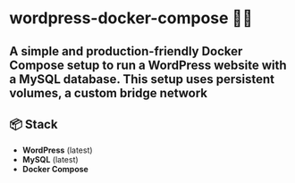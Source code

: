 # wordpress-docker-compose 🐳📰

A simple and production-friendly Docker Compose setup to run a WordPress website with a MySQL database. This setup uses persistent volumes, a custom bridge network
---

## 📦 Stack

- **WordPress** (latest)
- **MySQL** (latest)
- **Docker Compose**

